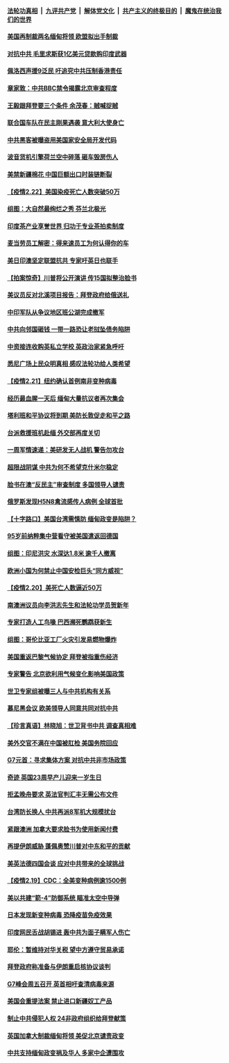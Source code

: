 ####  [法轮功真相](../../../../basic/blob/master/README.md?t=02231801) &nbsp;|&nbsp; [九评共产党](../../../../9ping.md/blob/master/README.md?t=02231801) &nbsp;|&nbsp; [解体党文化](../../../../jtdwh.md/blob/master/README.md?t=02231801)  &nbsp;|&nbsp; [共产主义的终极目的](../../../../gczydzjmd.md/blob/master/README.md?t=02231801) &nbsp;|&nbsp; [魔鬼在统治我们的世界](../../../../mgztzwmdsj.md/blob/master/README.md?t=02231801) 

#### [美国再制裁两名缅甸将领 欧盟拟出手制裁](../pages/nsc418/n12769338.md?t=02231801) 

#### [对抗中共 毛里求斯获1亿美元贷款购印度武器](../pages/nsc418/n12769174.md?t=02231801) 

#### [佩洛西声援9泛民 吁追究中共压制香港责任](../pages/nsc418/n12768673.md?t=02231801) 

#### [章家敦：中共BBC禁令揭露北京审查程度](../pages/nsc418/n12768363.md?t=02231801) 

#### [王毅跟拜登要三个条件 余茂春：贼喊捉贼](../pages/nsc418/n12768125.md?t=02231801) 

#### [联合国车队在民主刚果遇袭 意大利大使身亡](../pages/nsc418/n12768044.md?t=02231801) 

#### [中共黑客被曝盗用美国家安全局开发代码](../pages/nsc418/n12767908.md?t=02231801) 

#### [波音货机引擎荷兰空中碎落 砸车毁房伤人](../pages/nsc418/n12767889.md?t=02231801) 

#### [美禁新疆棉花 中国巨额出口时装链断裂](../pages/nsc418/n12767933.md?t=02231801) 

#### [【疫情2.22】美国染疫死亡人数突破50万](../pages/nsc418/n12767220.md?t=02231801) 

#### [组图：大自然最绚烂之秀 芬兰北极光](../pages/nsc418/n12767610.md?t=02231801) 

#### [印度茶产业享誉世界 归功于专业茶拍卖制度](../pages/nsc418/n12766605.md?t=02231801) 

#### [麦当劳员工解密：得来速员工为何认得你的车](../pages/nsc418/n12766534.md?t=02231801) 

#### [美日印澳坚定联盟抗共 专家吁英日也联手](../pages/nsc418/n12766502.md?t=02231801) 

#### [【拍案惊奇】川普将公开演讲 传15国拟整治脸书](../pages/nsc418/n12766354.md?t=02231801) 

#### [美议员反对北溪项目报告：拜登政府给俄送礼](../pages/nsc418/n12766549.md?t=02231801) 

#### [中印军队从争议地区班公湖完成撤军](../pages/nsc418/n12765907.md?t=02231801) 

#### [中共向邻国砸钱 一带一路恐让老挝坠债务陷阱](../pages/nsc418/n12765822.md?t=02231801) 

#### [中资接连收购英私立学校 英政治家紧急呼吁](../pages/nsc418/n12765815.md?t=02231801) 

#### [悉尼广场上民众明真相 感叹法轮功给人类希望](../pages/nsc418/n12765455.md?t=02231801) 

#### [【疫情2.21】纽约确认首例南非变种病毒](../pages/nsc418/n12765333.md?t=02231801) 

#### [经历最血腥一天后 缅甸大量抗议者再次集会](../pages/nsc418/n12765656.md?t=02231801) 

#### [塔利班和平协议将到期 美防长敦促走和平之路](../pages/nsc418/n12765645.md?t=02231801) 

#### [台派救援班机赴缅 外交部再度关切](../pages/nsc418/n12765615.md?t=02231801) 

#### [一周军情速递：美研发无人战机 警告勿攻台](../pages/nsc418/n12764729.md?t=02231801) 

#### [超限战阴谋 中共为何不希望克什米尔稳定](../pages/nsc418/n12759043.md?t=02231801) 

#### [脸书在澳“反民主”审查制度 多国领导人谴责](../pages/nsc418/n12764923.md?t=02231801) 

#### [俄罗斯发现H5N8禽流感传人病例 全球首批](../pages/nsc418/n12764938.md?t=02231801) 

#### [【十字路口】美国台湾需慎防 缅甸政变是陷阱？](../pages/nsc418/n12763649.md?t=02231801) 

#### [95岁前纳粹集中营看守被美国遣返回德国](../pages/nsc418/n12764650.md?t=02231801) 

#### [组图：印尼洪灾 水深达1.8米 逾千人撤离](../pages/nsc418/n12764725.md?t=02231801) 

#### [欧洲小国为何禁止中国安检巨头“同方威视”](../pages/nsc418/n12764360.md?t=02231801) 

#### [【疫情2.20】美死亡人数逼近50万](../pages/nsc418/n12764165.md?t=02231801) 

#### [南澳洲议员向李洪志先生和法轮功学员贺新年](../pages/nsc418/n12764396.md?t=02231801) 

#### [专家打造人工鸟喙 巴西濒死鹦鹉获新生](../pages/nsc418/n12763747.md?t=02231801) 

#### [组图：哥伦比亚工厂火灾引发易燃物爆炸](../pages/nsc418/n12764103.md?t=02231801) 

#### [美国重返巴黎气候协定 拜登被指重伤经济](../pages/nsc418/n12763889.md?t=02231801) 

#### [专家警告 北京欲利用气候变化影响美国政策](../pages/nsc418/n12763741.md?t=02231801) 

#### [世卫专家组被曝三人与中共机构有关系](../pages/nsc418/n12763181.md?t=02231801) 

#### [慕尼黑会议 欧美领导人同意共同对抗中共](../pages/nsc418/n12763330.md?t=02231801) 

#### [【珍言真语】林晓旭：世卫背书中共 调查真相难](../pages/nsc418/n12763275.md?t=02231801) 

#### [美外交官不满在中国被肛检 美国务院回应](../pages/nsc418/n12763125.md?t=02231801) 

#### [G7元首：寻求集体方案 对抗中共非市场政策](../pages/nsc418/n12763062.md?t=02231801) 

#### [奇迹 英国23周早产儿迎来一岁生日](../pages/nsc418/n12762528.md?t=02231801) 

#### [拒孟晚舟要求 英法官判汇丰无需公布文件](../pages/nsc418/n12762895.md?t=02231801) 

#### [台湾防长换人 中共再派8军机大规模扰台](../pages/nsc418/n12762894.md?t=02231801) 

#### [紧跟澳洲 加拿大要求脸书为使用新闻付费](../pages/nsc418/n12762640.md?t=02231801) 

#### [再提伊朗威胁 蓬佩奥赞川普对中东和平的贡献](../pages/nsc418/n12762618.md?t=02231801) 

#### [美英法德四国会谈 应对中共带来的全球挑战](../pages/nsc418/n12762201.md?t=02231801) 

#### [【疫情2.19】CDC：全美变种病例逾1500例](../pages/nsc418/n12762114.md?t=02231801) 

#### [美以共建“箭-4”防御系统 瞄准太空中导弹](../pages/nsc418/n12761335.md?t=02231801) 

#### [日本发现新变种病毒 恐降疫苗免疫效果](../pages/nsc418/n12762109.md?t=02231801) 

#### [印度网民舌战胡锡进 轰中共为面子瞒军人伤亡](../pages/nsc418/n12761527.md?t=02231801) 

#### [耶伦：暂维持对华关税 望中方遵守贸易承诺](../pages/nsc418/n12761693.md?t=02231801) 

#### [拜登政府称准备与伊朗重启核协议谈判](../pages/nsc418/n12761295.md?t=02231801) 

#### [G7峰会周五召开 英首相吁查清病毒来源](../pages/nsc418/n12761336.md?t=02231801) 

#### [美国会重提法案 禁止进口新疆奴工产品](../pages/nsc418/n12761153.md?t=02231801) 

#### [制止中共侵犯人权 24非政府组织给拜登献策](../pages/nsc418/n12760675.md?t=02231801) 

#### [英国加拿大制裁缅甸将领 美促北京谴责政变](../pages/nsc418/n12760568.md?t=02231801) 

#### [中共支持缅甸政变祸及华人 多家中企遭围攻](../pages/nsc418/n12760575.md?t=02231801) 


